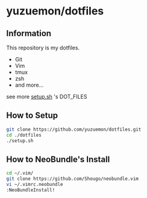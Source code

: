 yuzuemon/dotfiles
====

## Information

This repository is my dotfiles.

* Git
* Vim
* tmux
* zsh
* and more...

see more [setup.sh](/setup.sh) 's DOT_FILES

## How to Setup

```sh
git clone https://github.com/yuzuemon/dotfiles.git
cd ./dotfiles
./setup.sh
```

## How to NeoBundle's Install

```sh
cd ~/.vim/
git clone https://github.com/Shougo/neobundle.vim
vi ~/.vimrc.neobundle
:NeoBundleInstall!
```
